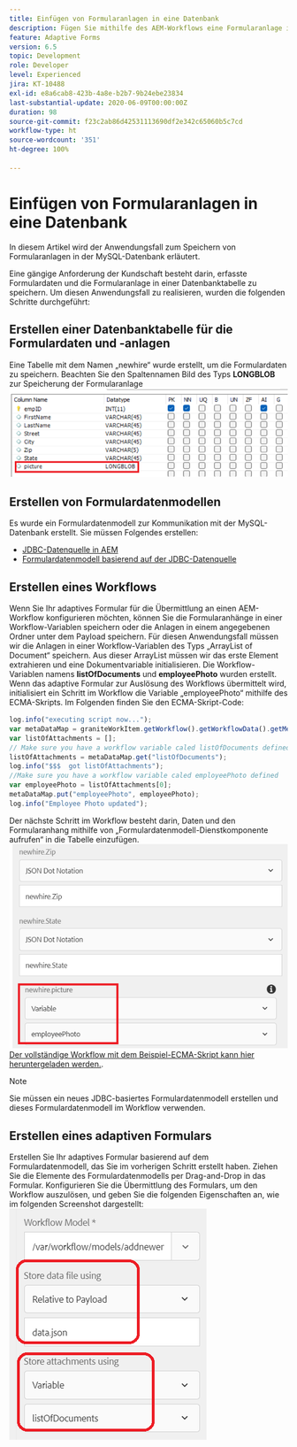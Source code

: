 ```yaml
---
title: Einfügen von Formularanlagen in eine Datenbank
description: Fügen Sie mithilfe des AEM-Workflows eine Formularanlage in eine Datenbank ein.
feature: Adaptive Forms
version: 6.5
topic: Development
role: Developer
level: Experienced
jira: KT-10488
exl-id: e8a6cab8-423b-4a8e-b2b7-9b24ebe23834
last-substantial-update: 2020-06-09T00:00:00Z
duration: 98
source-git-commit: f23c2ab86d42531113690df2e342c65060b5c7cd
workflow-type: ht
source-wordcount: '351'
ht-degree: 100%

---
```


# Einfügen von Formularanlagen in eine Datenbank

In diesem Artikel wird der Anwendungsfall zum Speichern von Formularanlagen in der MySQL-Datenbank erläutert.

Eine gängige Anforderung der Kundschaft besteht darin, erfasste Formulardaten und die Formularanlage in einer Datenbanktabelle zu speichern.
Um diesen Anwendungsfall zu realisieren, wurden die folgenden Schritte durchgeführt:

## Erstellen einer Datenbanktabelle für die Formulardaten und -anlagen

Eine Tabelle mit dem Namen „newhire“ wurde erstellt, um die Formulardaten zu speichern. Beachten Sie den Spaltennamen Bild des Typs **LONGBLOB** zur Speicherung der Formularanlage
![table-schema](assets/insert-picture-table.png)

## Erstellen von Formulardatenmodellen

Es wurde ein Formulardatenmodell zur Kommunikation mit der MySQL-Datenbank erstellt. Sie müssen Folgendes erstellen:

* [JDBC-Datenquelle in AEM](./data-integration-technical-video-setup.md)
* [Formulardatenmodell basierend auf der JDBC-Datenquelle](./jdbc-data-model-technical-video-use.md)

## Erstellen eines Workflows

Wenn Sie Ihr adaptives Formular für die Übermittlung an einen AEM-Workflow konfigurieren möchten, können Sie die Formularanhänge in einer Workflow-Variablen speichern oder die Anlagen in einem angegebenen Ordner unter dem Payload speichern. Für diesen Anwendungsfall müssen wir die Anlagen in einer Workflow-Variablen des Typs „ArrayList of Document“ speichern. Aus dieser ArrayList müssen wir das erste Element extrahieren und eine Dokumentvariable initialisieren. Die Workflow-Variablen namens **listOfDocuments** und **employeePhoto** wurden erstellt.
Wenn das adaptive Formular zur Auslösung des Workflows übermittelt wird, initialisiert ein Schritt im Workflow die Variable „employeePhoto“ mithilfe des ECMA-Skripts. Im Folgenden finden Sie den ECMA-Skript-Code:

```javascript
log.info("executing script now...");
var metaDataMap = graniteWorkItem.getWorkflow().getWorkflowData().getMetaDataMap();
var listOfAttachments = [];
// Make sure you have a workflow variable caled listOfDocuments defined
listOfAttachments = metaDataMap.get("listOfDocuments");
log.info("$$$  got listOfAttachments");
//Make sure you have a workflow variable caled employeePhoto defined
var employeePhoto = listOfAttachments[0];
metaDataMap.put("employeePhoto", employeePhoto);
log.info("Employee Photo updated");
```

Der nächste Schritt im Workflow besteht darin, Daten und den Formularanhang mithilfe von „Formulardatenmodell-Dienstkomponente aufrufen“ in die Tabelle einzufügen.
![insert-pic](assets/fdm-insert-pic.png)
[Der vollständige Workflow mit dem Beispiel-ECMA-Skript kann hier heruntergeladen werden.](assets/add-new-employee.zip).

>[!NOTE]
> Sie müssen ein neues JDBC-basiertes Formulardatenmodell erstellen und dieses Formulardatenmodell im Workflow verwenden.

## Erstellen eines adaptiven Formulars

Erstellen Sie Ihr adaptives Formular basierend auf dem Formulardatenmodell, das Sie im vorherigen Schritt erstellt haben. Ziehen Sie die Elemente des Formulardatenmodells per Drag-and-Drop in das Formular. Konfigurieren Sie die Übermittlung des Formulars, um den Workflow auszulösen, und geben Sie die folgenden Eigenschaften an, wie im folgenden Screenshot dargestellt:
![form-attachments](assets/form-attachments.png)
